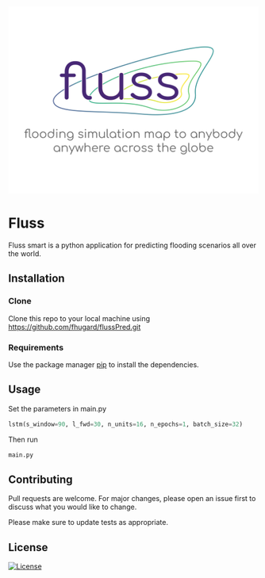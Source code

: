 
<img src="https://github.com/MalikLe/fluss/blob/master/fluss.png" title="Fluss" alt="Fluss">

# Fluss

Fluss smart is a python application for predicting flooding scenarios all over the world.

## Installation

### Clone

Clone this repo to your local machine using https://github.com/fhugard/flussPred.git

### Requirements

Use the package manager [pip](https://pip.pypa.io/en/stable/) to install the dependencies.

## Usage
Set the parameters in main.py
```python
lstm(s_window=90, l_fwd=30, n_units=16, n_epochs=1, batch_size=32)
```
Then run
```bash
main.py
```
## Contributing
Pull requests are welcome. For major changes, please open an issue first to discuss what you would like to change.

Please make sure to update tests as appropriate.

## License

[![License](http://img.shields.io/:license-mit-blue.svg?style=flat-square)](http://badges.mit-license.org)
